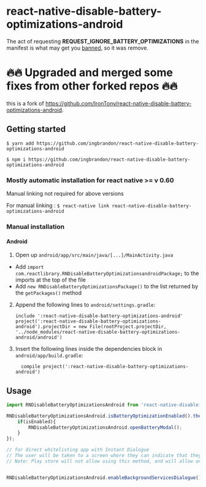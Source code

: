 # react-native-disable-battery-optimizations-android
The act of requesting **REQUEST_IGNORE_BATTERY_OPTIMIZATIONS** in the manifest is what may get you [banned](https://commonsware.com/blog/2015/11/11/google-anti-trust-issues.html), so it was remove.


# 🔥🔥 Upgraded and merged some fixes from other forked repos 🔥🔥
this is a fork of https://github.com/IronTony/react-native-disable-battery-optimizations-android.

## Getting started

`$ yarn add https://github.com/ingbrandon/react-native-disable-battery-optimizations-android`

`$ npm i https://github.com/ingbrandon/react-native-disable-battery-optimizations-android`

### Mostly automatic installation for react native >= v 0.60
Manual linking not required for above versions

For manual linking :
`$ react-native link react-native-disable-battery-optimizations-android`

### Manual installation



#### Android

1. Open up `android/app/src/main/java/[...]/MainActivity.java`
  - Add `import com.reactlibrary.RNDisableBatteryOptimizationsandroidPackage;` to the imports at the top of the file
  - Add `new RNDisableBatteryOptimizationsPackage()` to the list returned by the `getPackages()` method
2. Append the following lines to `android/settings.gradle`:
  	```
  	include ':react-native-disable-battery-optimizations-android'
  	project(':react-native-disable-battery-optimizations-android').projectDir = new File(rootProject.projectDir, 	'../node_modules/react-native-disable-battery-optimizations-android/android')
  	```
3. Insert the following lines inside the dependencies block in `android/app/build.gradle`:
  	```
      compile project(':react-native-disable-battery-optimizations-android')
  	```

## Usage
```javascript
import RNDisableBatteryOptimizationsAndroid from 'react-native-disable-battery-optimizations-android';

RNDisableBatteryOptimizationsAndroid.isBatteryOptimizationEnabled().then((isEnabled)=>{
	if(isEnabled){
		RNDisableBatteryOptimizationsAndroid.openBatteryModal();
	}
});

// for direct whitelisting app with Instant Dialogue 
// The user will be taken to a screen where they can indicate that they are willing to suspend portions of Doze mode effects on your app.
// Note: Play store will not allow using this method, and will allow only as an exception


RNDisableBatteryOptimizationsAndroid.enableBackgroundServicesDialogue();  
```